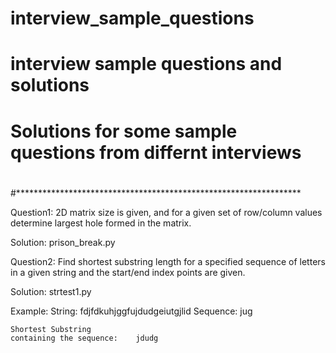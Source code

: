 # interview_sample_questions
#    interview sample questions and solutions
#
#    Solutions for some sample questions from differnt interviews
#
#*****************************************************************

Question1: 
	2D matrix size is given, and for a given set of row/column values determine largest hole formed in the matrix.

Solution: prison_break.py




Question2: 
	Find shortest substring length for a specified sequence of letters in a given string and the start/end index points are given.

Solution:	strtest1.py

Example: 
	String: 					fdjfdkuhjggfujdudgeiutgjlid
	Sequence: 					jug
	
	Shortest Substring
	containing the sequence:	jdudg

